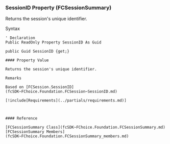 ﻿### SessionID Property (FCSessionSummary)

Returns the session's unique identifier.

Syntax

```vbnet
' Declaration
Public ReadOnly Property SessionID As Guid

public Guid SessionID {get;}

#### Property Value

Returns the session's unique identifier.

Remarks

Based on [FCSession.SessionID](fcSDK~FChoice.Foundation.FCSession~SessionID.md)

[!include[Requirements](../partials/requirements.md)]



#### Reference

[FCSessionSummary Class](fcSDK~FChoice.Foundation.FCSessionSummary.md)  
[FCSessionSummary Members](fcSDK~FChoice.Foundation.FCSessionSummary_members.md)